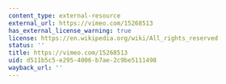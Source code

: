 ```yaml
---
content_type: external-resource
external_url: https://vimeo.com/15268513
has_external_license_warning: true
license: https://en.wikipedia.org/wiki/All_rights_reserved
status: ''
title: https://vimeo.com/15268513
uid: d511b5c5-e295-4006-b7ae-2c9be5111498
wayback_url: ''
---
```


